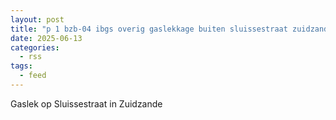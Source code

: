 ```yaml
---
layout: post
title: "p 1 bzb-04 ibgs overig gaslekkage buiten sluissestraat zuidzande 196595 196530"
date: 2025-06-13
categories: 
  - rss
tags: 
  - feed
---
```


Gaslek op Sluissestraat in Zuidzande
